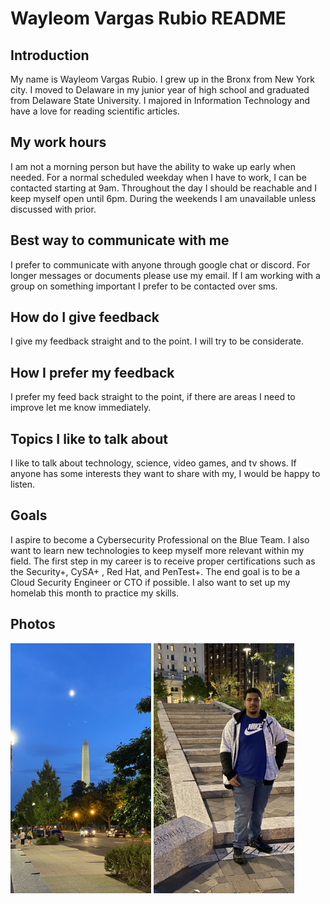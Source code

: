 # Wayleom Vargas Rubio README

## Introduction
My name is Wayleom Vargas Rubio. I grew up in the Bronx from New York city. I moved to Delaware in my junior year of high school and graduated from Delaware State University. I majored in Information Technology and have a love for reading scientific articles.

## My work hours
I am not a morning person but have the ability to wake up early when needed. For a normal scheduled weekday when I have to work, I can be contacted starting at 9am. Throughout the day I should be reachable and I keep myself open until 6pm. During the weekends I am unavailable unless discussed with prior.

## Best way to communicate with me
I prefer to communicate with anyone through google chat or discord. For longer messages or documents please use my email. If I am working with a group on something important I prefer to be contacted over sms.

## How do I give feedback
I give my feedback straight and to the point. I will try to be considerate.

## How I prefer my feedback
I prefer my feed back straight to the point, if there are areas I need to improve let me know immediately.

## Topics I like to talk about
I like to talk about technology, science, video games, and tv shows. If anyone has some interests they want to share with my, I would be happy to listen.

## Goals
I aspire to become a Cybersecurity Professional on the Blue Team. I also want to learn new technologies to keep myself more relevant within my field. The first step in my career is to receive proper certifications such as the Security+, CySA+ , Red Hat, and PenTest+. The end goal is to be a Cloud Security Engineer or CTO if possible. I also want to set up my homelab this month to practice my skills.

## Photos
<img src="images/IMG_0660.jpg" height=400>
<img src="images/IMG_0681.jpg" height=400>

